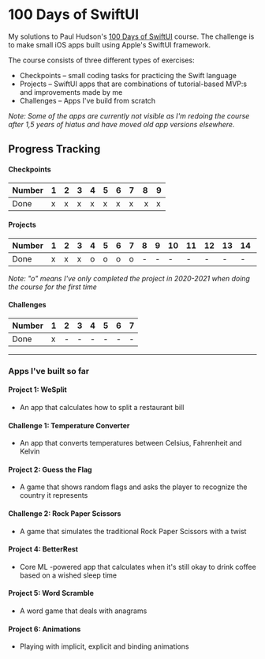 # 100 Days of SwiftUI

My solutions to Paul Hudson's [100 Days of SwiftUI](https://www.hackingwithswift.com/100/swiftui) course. The challenge is to make small iOS apps built using Apple's SwiftUI framework.

The course consists of three different types of exercises:
- Checkpoints – small coding tasks for practicing the Swift language
- Projects – SwiftUI apps that are combinations of tutorial-based MVP:s and improvements made by me
- Challenges – Apps I've build from scratch

_Note: Some of the apps are currently not visible as I'm redoing the course after 1,5 years of hiatus and have moved old app versions elsewhere._

## Progress Tracking

#### Checkpoints
| Number | 1 | 2 | 3 | 4 | 5 | 6 | 7 | 8 | 9 |
|--------|---|---|---|---|---|---|---|---|---|
| Done   | x | x | x | x | x | x | x | x | x |

#### Projects
| Number | 1 | 2 | 3 | 4 | 5 | 6 | 7 | 8 | 9 | 10| 11| 12| 13| 14| 15| 16| 17| 18| 19|
|--------|---|---|---|---|---|---|---|---|---|---|---|---|---|---|---|---|---|---|---|
| Done   | x | x | x | o | o | o | o | - | - | - | - | - | - | - | - | - | - | - | - |

_Note: "o" means I've only completed the project in 2020-2021 when doing the course for the first time_

#### Challenges
| Number  | 1 | 2 | 3 | 4 | 5 | 6 | 7 |
|---------|---|---|---|---|---|---|---|
| Done    | x | - | - | - | - | - | - |

---

### Apps I've built so far

#### Project 1: WeSplit
- An app that calculates how to split a restaurant bill

#### Challenge 1: Temperature Converter
- An app that converts temperatures between Celsius, Fahrenheit and Kelvin

#### Project 2: Guess the Flag
- A game that shows random flags and asks the player to recognize the country it represents

#### Challenge 2: Rock Paper Scissors
- A game that simulates the traditional Rock Paper Scissors with a twist

#### Project 4: BetterRest
- Core ML -powered app that calculates when it's still okay to drink coffee based on a wished sleep time

#### Project 5: Word Scramble
- A word game that deals with anagrams

#### Project 6: Animations
- Playing with implicit, explicit and binding animations
